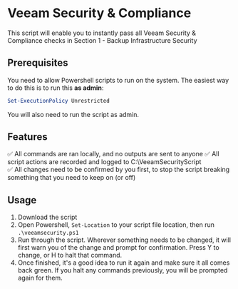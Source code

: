 # Veeam Security & Compliance

This script will enable you to instantly pass all Veeam Security & Compliance checks in Section 1 - Backup Infrastructure Security

## Prerequisites
You need to allow Powershell scripts to run on the system. The easiest way to do this is to run this **as admin**:

```powershell
Set-ExecutionPolicy Unrestricted
```

You will also need to run the script as admin.

## Features
:white_check_mark: All commands are ran locally, and no outputs are sent to anyone
:white_check_mark: All script actions are recorded and logged to C:\VeeamSecurityScript\
:white_check_mark: All changes need to be confirmed by you first, to stop the script breaking something that you need to keep on (or off)

## Usage

1. Download the script
2. Open Powershell, ```Set-Location``` to your script file location, then run ```.\veeamsecurity.ps1``` 
3. Run through the script. Wherever something needs to be changed, it will first warn you of the change and prompt for confirmation. Press Y to change, or H to halt that command.
4. Once finished, it's a good idea to run it again and make sure it all comes back green. If you halt any commands previously, you will be prompted again for them.
